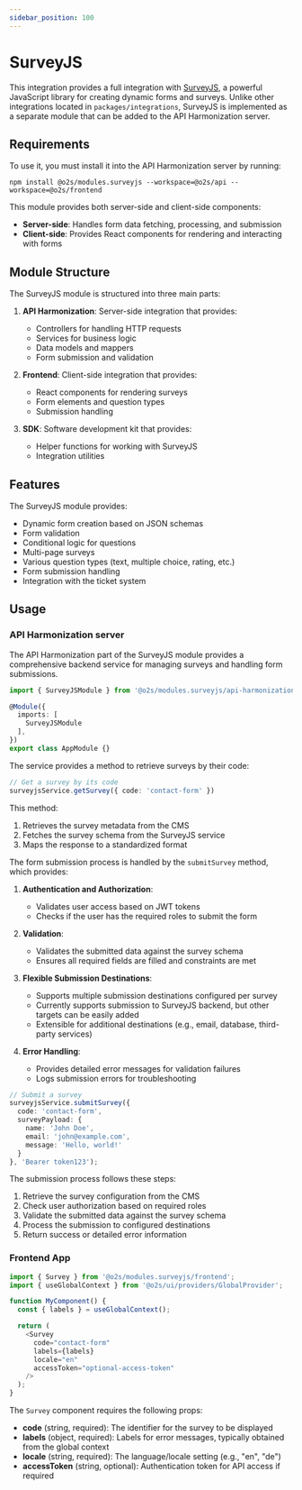 ```yaml
---
sidebar_position: 100
---
```


# SurveyJS

This integration provides a full integration with [SurveyJS](https://surveyjs.io/), a powerful JavaScript library for creating dynamic forms and surveys. Unlike other integrations located in `packages/integrations`, SurveyJS is implemented as a separate module that can be added to the API Harmonization server.

## Requirements

To use it, you must install it into the API Harmonization server by running:

```shell
npm install @o2s/modules.surveyjs --workspace=@o2s/api --workspace=@o2s/frontend
```

This module provides both server-side and client-side components:

- **Server-side**: Handles form data fetching, processing, and submission
- **Client-side**: Provides React components for rendering and interacting with forms

## Module Structure

The SurveyJS module is structured into three main parts:

1. **API Harmonization**: Server-side integration that provides:

    - Controllers for handling HTTP requests
    - Services for business logic
    - Data models and mappers
    - Form submission and validation

2. **Frontend**: Client-side integration that provides:

    - React components for rendering surveys
    - Form elements and question types
    - Submission handling

3. **SDK**: Software development kit that provides:
    - Helper functions for working with SurveyJS
    - Integration utilities

## Features

The SurveyJS module provides:

- Dynamic form creation based on JSON schemas
- Form validation
- Conditional logic for questions
- Multi-page surveys
- Various question types (text, multiple choice, rating, etc.)
- Form submission handling
- Integration with the ticket system

## Usage

### API Harmonization server

The API Harmonization part of the SurveyJS module provides a comprehensive backend service for managing surveys and handling form submissions.

```typescript
import { SurveyJSModule } from '@o2s/modules.surveyjs/api-harmonization';

@Module({
  imports: [
    SurveyJSModule
  ],
})
export class AppModule {}
````

The service provides a method to retrieve surveys by their code:

```typescript
// Get a survey by its code
surveyjsService.getSurvey({ code: 'contact-form' })
```

This method:
1. Retrieves the survey metadata from the CMS
2. Fetches the survey schema from the SurveyJS service
3. Maps the response to a standardized format

The form submission process is handled by the `submitSurvey` method, which provides:

1. **Authentication and Authorization**:
    - Validates user access based on JWT tokens
    - Checks if the user has the required roles to submit the form

2. **Validation**:
    - Validates the submitted data against the survey schema
    - Ensures all required fields are filled and constraints are met

3. **Flexible Submission Destinations**:
    - Supports multiple submission destinations configured per survey
    - Currently supports submission to SurveyJS backend, but other targets can be easily added
    - Extensible for additional destinations (e.g., email, database, third-party services)

4. **Error Handling**:
    - Provides detailed error messages for validation failures
    - Logs submission errors for troubleshooting

```typescript title="Example usage"
// Submit a survey
surveyjsService.submitSurvey({
  code: 'contact-form',
  surveyPayload: {
    name: 'John Doe',
    email: 'john@example.com',
    message: 'Hello, world!'
  }
}, 'Bearer token123');
```

The submission process follows these steps:

1. Retrieve the survey configuration from the CMS
2. Check user authorization based on required roles
3. Validate the submitted data against the survey schema
4. Process the submission to configured destinations
5. Return success or detailed error information

### Frontend App

```typescript
import { Survey } from '@o2s/modules.surveyjs/frontend';
import { useGlobalContext } from '@o2s/ui/providers/GlobalProvider';

function MyComponent() {
  const { labels } = useGlobalContext();

  return (
    <Survey
      code="contact-form"
      labels={labels}
      locale="en"
      accessToken="optional-access-token"
    />
  );
}
```

The `Survey` component requires the following props:

- **code** (string, required): The identifier for the survey to be displayed
- **labels** (object, required): Labels for error messages, typically obtained from the global context
- **locale** (string, required): The language/locale setting (e.g., "en", "de")
- **accessToken** (string, optional): Authentication token for API access if required
